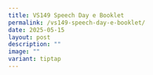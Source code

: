 ```yaml
---
title: VS149 Speech Day e Booklet
permalink: /vs149-speech-day-e-booklet/
date: 2025-05-15
layout: post
description: ""
image: ""
variant: tiptap
---
```


